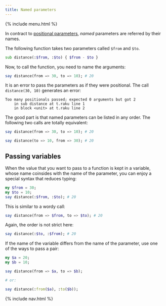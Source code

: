 ```yaml
---
title: Named parameters
---
```


{% include menu.html %}

In contract to [positional parameters](../positional-parameters), _named_ parameters are referred by their names.

The following function takes two parameters called `$from` and `$to`.

```raku
sub distance(:$from, :$to) { $from - $to }
```

Now, to call the function, you need to name the arguments:

```raku
say distance(from => 30, to => 10); # 20
```

It is an error to pass the parameters as if they were positional. The call `distance(30, 10)` generates an error:

    Too many positionals passed; expected 0 arguments but got 2
        in sub distance at t.raku line 1
        in block <unit> at t.raku line 2

The good part is that named parameters can be listed in any order. The following two calls are totally equivalent:

```raku
say distance(from => 30, to => 10); # 20

say distance(to => 10, from => 30); # 20
```

## Passing variables

When the value that you want to pass to a function is kept in a variable, whose name coinsides with the name of the parameter, you can enjoy a special syntax that reduces typing:

```raku
my $from = 30;
my $to = 10;
say distance(:$from, :$to); # 20
```

This is similar to a wordy call:

```raku
say distance(from => $from, to => $to); # 20
```

Again, the order is not strict here:

```raku
say distance(:$to, :$from); # 20
```

If the name of the variable differs from the name of the parameter, use one of the ways to pass a pair:

```raku
my $a = 20;
my $b = 10;

say distance(from => $a, to => $b);

# or:

say distance(:from($a), :to($b));
```

{% include nav.html %}
